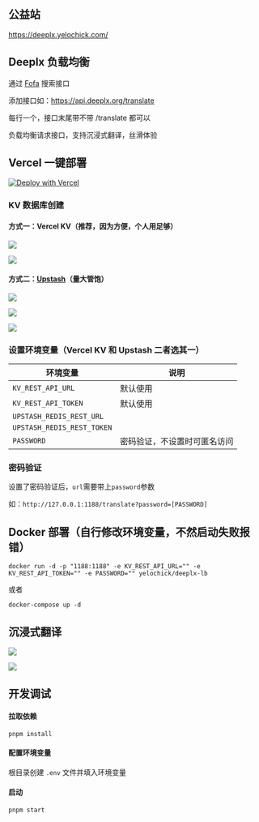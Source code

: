 ## 公益站

https://deeplx.yelochick.com/

## Deeplx 负载均衡

通过 [Fofa](https://fofa.info/result?qbase64=Ym9keT0neyJjb2RlIjoyMDAsIm1lc3NhZ2UiOiJEZWVwTCBGcmVlIEFQSSwgRGV2ZWxvcGVkIGJ5IHNqbGxlbyBhbmQgbWlzc3VvLiBHbyB0byAvdHJhbnNsYXRlIHdpdGggUE9TVC4gaHR0cDovL2dpdGh1Yi5jb20vT3dPLU5ldHdvcmsvRGVlcExYIn0n) 搜索接口

添加接口如：https://api.deeplx.org/translate

每行一个，接口末尾带不带 /translate 都可以

负载均衡请求接口，支持沉浸式翻译，丝滑体验

## Vercel 一键部署

[![Deploy with Vercel](https://vercel.com/button)](https://vercel.com/new/clone?repository-url=https%3A%2F%2Fgithub.com%2Fyelochick%2Fdeeplx-lb)

### KV 数据库创建

#### 方式一：Vercel KV（推荐，因为方便，个人用足够）

![](https://raw.githubusercontent.com/yelochick/deeplx-lb/main/img/vercel1.png)

![](https://raw.githubusercontent.com/yelochick/deeplx-lb/main/img/vercel2.png)

#### 方式二：[Upstash](https://upstash.com/)（量大管饱）

![](https://raw.githubusercontent.com/yelochick/deeplx-lb/main/img/upstash1.png)

![](https://raw.githubusercontent.com/yelochick/deeplx-lb/main/img/upstash2.png)

![](https://raw.githubusercontent.com/yelochick/deeplx-lb/main/img/upstash3.png)

### 设置环境变量（Vercel KV 和 Upstash 二者选其一）

| 环境变量                   | 说明                         |
| -------------------------- | ---------------------------- |
| `KV_REST_API_URL`          | 默认使用                     |
| `KV_REST_API_TOKEN`        | 默认使用                     |
| `UPSTASH_REDIS_REST_URL`   |                              |
| `UPSTASH_REDIS_REST_TOKEN` |                              |
| `PASSWORD`                 | 密码验证，不设置时可匿名访问 |

### 密码验证

设置了密码验证后，`url`需要带上`password`参数

如：`http://127.0.0.1:1188/translate?password=[PASSWORD]`

## Docker 部署（自行修改环境变量，不然启动失败报错）

`docker run -d -p "1188:1188" -e KV_REST_API_URL="" -e KV_REST_API_TOKEN="" -e PASSWORD="" yelochick/deeplx-lb`

或者

`docker-compose up -d`

## 沉浸式翻译

![](https://raw.githubusercontent.com/yelochick/deeplx-lb/main/img/immersivetranslate1.png)

![](https://raw.githubusercontent.com/yelochick/deeplx-lb/main/img/immersivetranslate2.png)

## 开发调试

#### 拉取依赖

`pnpm install`

#### 配置环境变量

根目录创建 `.env` 文件并填入环境变量

#### 启动

`pnpm start`